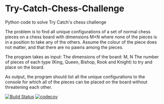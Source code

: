 # Try-Catch-Chess-Challenge
Python code to solve Try Catch's chess challenge

The problem is to find all unique configurations of a set of normal chess pieces on a chess board with dimensions M×N where none of the pieces is in a position to take any of the others. Assume the colour of the piece does not matter, and that there are no pawns among the pieces.

The program takes as input:
The dimensions of the board: M, N
The number of pieces of each type (King, Queen, Bishop, Rook and Knight) to try and place on the board.

As output, the program should list all the unique configurations to the console for which all of the pieces can be placed on the board without threatening each other.

[![Build Status](https://travis-ci.org/panchicore/Try-Catch-Chess-Challenge.svg?branch=develop)](https://travis-ci.org/panchicore/Try-Catch-Chess-Challenge)
[![codecov](https://codecov.io/gh/panchicore/Try-Catch-Chess-Challenge/branch/develop/graph/badge.svg)](https://codecov.io/gh/panchicore/Try-Catch-Chess-Challenge)
